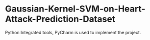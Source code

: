 # Gaussian-Kernel-SVM-on-Heart-Attack-Prediction-Dataset
Python Integrated tools, PyCharm is used to implement the project.
